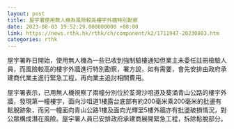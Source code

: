 ```yaml
---
layout: post
title: 屋宇署使用無人機為風險較高樓宇外牆特別勘察
date: 2023-08-03 19:52:29.000000000 +08:00
link: https://news.rthk.hk/rthk/ch/component/k2/1711947-20230803.htm
categories: rthk
---
```


屋宇署昨日開始，使用無人機為一些已收到強制驗樓通知但業主未委任註冊檢驗人員，而風險較高的樓宇外牆進行特別勘察，署方說，如有需要，會先安排由政府承建商代業主進行緊急工程，再向業主追討相關費用。

屋宇署表示，已用無人機視察了兩幢分別位於荃灣沙咀道及葵涌青山公路的樓宇外牆，發現第一幢樓宇，面向沙咀道1樓露台底部有約200毫米乘200毫米的批盪有鬆脫跡象，而另一幢面向青山公路1樓及面向光輝里5樓外牆亦有批盪破損情況，對公眾構成潛在風險。屋宇署人員已安排政府承建商展開緊急工程，拆除鬆脫部分。
